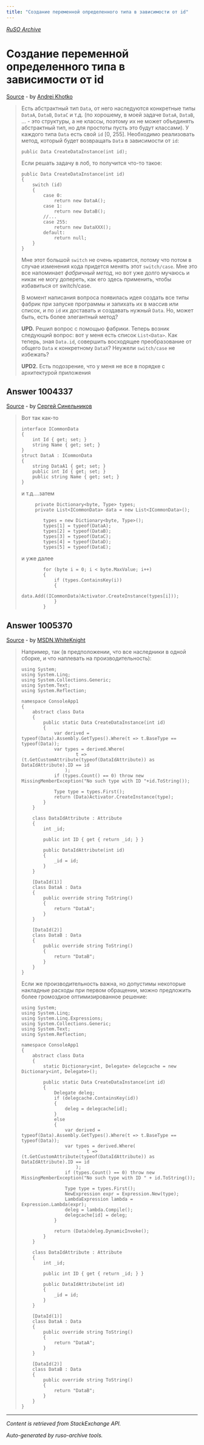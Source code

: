 ```yaml
---
title: "Создание переменной определенного типа в зависимости от id"
---
```

<p><i><a href="https://github.com/MSDN-WhiteKnight/ruso-archive/">RuSO Archive</a></i></p>
<h1>Создание переменной определенного типа в зависимости от id</h1>
<p><a href="https://ru.stackoverflow.com/questions/1004275/%d0%a1%d0%be%d0%b7%d0%b4%d0%b0%d0%bd%d0%b8%d0%b5-%d0%bf%d0%b5%d1%80%d0%b5%d0%bc%d0%b5%d0%bd%d0%bd%d0%be%d0%b9-%d0%be%d0%bf%d1%80%d0%b5%d0%b4%d0%b5%d0%bb%d0%b5%d0%bd%d0%bd%d0%be%d0%b3%d0%be-%d1%82%d0%b8%d0%bf%d0%b0-%d0%b2-%d0%b7%d0%b0%d0%b2%d0%b8%d1%81%d0%b8%d0%bc%d0%be%d1%81%d1%82%d0%b8-%d0%be%d1%82-id">Source</a> - by <a href="https://ru.stackoverflow.com/users/212981/andrei-khotko">Andrei Khotko</a></p>
<blockquote>
<p>Есть абстрактный тип <code>Data</code>, от него наследуются конкретные типы <code>DataA</code>, <code>DataB</code>, <code>DataC</code> и т.д. (по хорошему, в моей задаче <code>DataA</code>, <code>DataB</code>, ... - это структуры, а не классы, поэтому их не может объединять абстрактный тип, но для простоты пусть это будут классами). У каждого типа <code>Data</code> есть свой <code>id</code> [0, 255]. Необходимо реализовать метод, который будет возвращать <code>Data</code> в зависимости от <code>id</code>:</p>

<pre><code>public Data CreateDataInstance(int id);
</code></pre>

<p>Если решать задачу в лоб, то получится что-то такое:</p>

<pre><code>public Data CreateDataInstance(int id)
{
    switch (id)
    {
        case 0:
            return new DataA();
        case 1:
            return new DataB();
        //...
        case 255:
            return new DataXXX();
        default:
            return null;
    }
}
</code></pre>

<p>Мне этот большой <code>switch</code> не очень нравится, потому что потом в случае изменения кода придется менять этот <code>switch/case</code>. Мне это все напоминает <em>фабричный метод</em>, но вот уже долго мучаюсь и никак не могу допереть, как его здесь применить, чтобы избавиться от switch/case. </p>

<p>В момент написания вопроса появилась идея создать все типы фабрик при запуске программы и запихать их в массив или список, и по <code>id</code> их доставать и создавать нужный <code>Data</code>. Но, может быть, есть более элегантный метод?</p>

<p><strong>UPD.</strong> Решил вопрос с помощью фабрики. Теперь возник следующий вопрос: вот у меня есть список <code>List&lt;Data&gt;</code>. Как теперь, зная <code>Data.id</code>, совершить восходящее преобразование от общего <code>Data</code> к конкретному <code>DataX</code>? Неужели <code>switch/case</code> не избежать?</p>

<p><strong>UPD2.</strong> Есть подозрение, что у меня не все в порядке с архитектурой приложения</p>

</blockquote>
<h2>Answer 1004337</h2>
<p><a href="https://ru.stackoverflow.com/a/1004337/">Source</a> - by <a href="https://ru.stackoverflow.com/users/344699/%d0%a1%d0%b5%d1%80%d0%b3%d0%b5%d0%b9-%d0%a1%d0%b8%d0%bd%d0%b5%d0%bb%d1%8c%d0%bd%d0%b8%d0%ba%d0%be%d0%b2">Сергей Синельников</a></p>
<blockquote>
<p>Вот так как-то</p>

<pre><code>interface ICommonData
{
    int Id { get; set; }
    string Name { get; set; }
}
struct DataA : ICommonData
{
    string DataA1 { get; set; }
    public int Id { get; set; }
    public string Name { get; set; }
}
</code></pre>

<p>и т.д....затем</p>

<pre><code>     private Dictionary&lt;byte, Type&gt; types;
     private List&lt;ICommonData&gt; data = new List&lt;ICommonData&gt;();

        types = new Dictionary&lt;byte, Type&gt;();
        types[1] = typeof(DataA);
        types[2] = typeof(DataB);
        types[3] = typeof(DataC);
        types[4] = typeof(DataD);
        types[5] = typeof(DataE);
</code></pre>

<p>и уже далее</p>

<pre><code>        for (byte i = 0; i &lt; byte.MaxValue; i++)
        {
            if (types.ContainsKey(i))
            {
                data.Add((ICommonData)Activator.CreateInstance(types[i]));
            }
        }
</code></pre>

</blockquote>
<h2>Answer 1005370</h2>
<p><a href="https://ru.stackoverflow.com/a/1005370/">Source</a> - by <a href="https://ru.stackoverflow.com/users/240512/msdn-whiteknight">MSDN.WhiteKnight</a></p>
<blockquote>
<p>Например, так (в предположении, что все наследники в одной сборке, и что наплевать на производительность):</p>

<pre><code>using System;
using System.Linq;
using System.Collections.Generic;
using System.Text;
using System.Reflection;

namespace ConsoleApp1
{
    abstract class Data
    {
        public static Data CreateDataInstance(int id)
        {
            var derived = typeof(Data).Assembly.GetTypes().Where(t =&gt; t.BaseType == typeof(Data));
            var types = derived.Where(
                    t =&gt; (t.GetCustomAttribute(typeof(DataIdAttribute)) as DataIdAttribute).ID == id
                );
            if (types.Count() == 0) throw new MissingMemberException("No such type with ID "+id.ToString());            

            Type type = types.First();
            return (Data)Activator.CreateInstance(type);
        }
    }

    class DataIdAttribute : Attribute
    {
        int _id;

        public int ID { get { return _id; } }

        public DataIdAttribute(int id)
        {
            _id = id;
        }
    }

    [DataId(1)]
    class DataA : Data
    {
        public override string ToString()
        {
            return "DataA";
        }
    }

    [DataId(2)]
    class DataB : Data
    {
        public override string ToString()
        {
            return "DataB";
        }
    }
}
</code></pre>

<p>Если же производительность важна, но допустимы некоторые накладные расходы при первом обращении, можно предложить более громоздкое оптимизированное решение:</p>

<pre><code>using System;
using System.Linq;
using System.Linq.Expressions;
using System.Collections.Generic;
using System.Text;
using System.Reflection;

namespace ConsoleApp1
{
    abstract class Data
    {
        static Dictionary&lt;int, Delegate&gt; delegcache = new Dictionary&lt;int, Delegate&gt;();

        public static Data CreateDataInstance(int id)
        {
            Delegate deleg;
            if (delegcache.ContainsKey(id))
            {
                deleg = delegcache[id];
            }
            else
            {
                var derived = typeof(Data).Assembly.GetTypes().Where(t =&gt; t.BaseType == typeof(Data));
                var types = derived.Where(
                        t =&gt; (t.GetCustomAttribute(typeof(DataIdAttribute)) as DataIdAttribute).ID == id
                    );
                if (types.Count() == 0) throw new MissingMemberException("No such type with ID " + id.ToString());

                Type type = types.First();
                NewExpression expr = Expression.New(type);
                LambdaExpression lambda = Expression.Lambda(expr);
                deleg = lambda.Compile();
                delegcache[id] = deleg;
            }

            return (Data)deleg.DynamicInvoke();
        }
    }

    class DataIdAttribute : Attribute
    {
        int _id;

        public int ID { get { return _id; } }

        public DataIdAttribute(int id)
        {
            _id = id;
        }
    }

    [DataId(1)]
    class DataA : Data
    {
        public override string ToString()
        {
            return "DataA";
        }
    }

    [DataId(2)]
    class DataB : Data
    {
        public override string ToString()
        {
            return "DataB";
        }
    }  
}
</code></pre>

</blockquote>
<hr/>
<p><i>Content is retrieved from StackExchange API. </i></p>
<p><i>Auto-generated by ruso-archive tools. </i></p>
